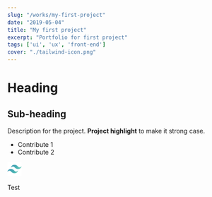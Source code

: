 ```yaml
---
slug: "/works/my-first-project"
date: "2019-05-04"
title: "My first project"
excerpt: "Portfolio for first project"
tags: ['ui', 'ux', 'front-end']
cover: "./tailwind-icon.png"
---
```


# Heading

## Sub-heading

Description for the project.
**Project highlight** to make it strong case.

* Contribute 1
* Contribute 2

![Image test](./tailwind-icon.png)

<div class="bg-gray-300">Test</div>
